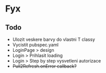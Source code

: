 # Fyx

## Todo

- Ulozit veskere barvy do vlastni T classy
- Vycistit pubspec.yaml
- LoginPage > design
- Login > Prihlasit loading
- Login > Step by step vysvetleni autorizace
- ~~Pull2Refresh.onError callback?~~ 